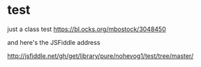 # test
just a class test
https://bl.ocks.org/mbostock/3048450

and here's the JSFiddle address

<http://jsfiddle.net/gh/get/library/pure/nohevog1/test/tree/master/>
